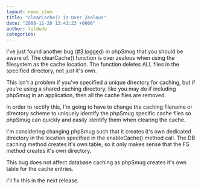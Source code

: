 ```yaml
---
layout: news_item
title: "clearCache() is Over Zealous"
date: "2008-11-20 13:41:23 +0000"
author: lildude
categories:
---
```


I've just found another bug ([#3 logged](http://phpsmug.com/bugs#3 "")) in phpSmug that you should be aware of.  The clearCache() function is over zealous when using the filesystem as the cache location.  The function deletes ALL files in the specified directory, not just it's own.

This isn't a problem if you've specified a unique directory for caching, but if you're using a shared caching directory, like you may do if including phpSmug in an application, then all the cache files are removed.

In order to rectify this, I'm going to have to change the caching filename or directory scheme to uniquely identify the phpSmug specific cache files so phpSmug can quickly and easily identify them when clearing the cache.

I'm considering changing phpSmug such that it creates it's own dedicated directory in the location specified in the enableCache() method call.  The DB caching method creates it's own table, so it only makes sense that the FS method creates it's own directory.

This bug does not affect database caching as phpSmug creates it's own table for the cache entries.

I'll fix this in the next release.
